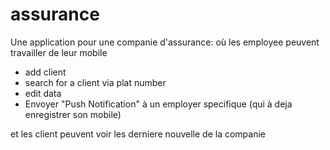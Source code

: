 assurance
=========

Une application pour une companie d'assurance:
où les employee peuvent travailler de leur mobile
- add client
- search for a client via plat number
- edit data
- Envoyer "Push Notification" à un employer specifique (qui à deja enregistrer son mobile)

et les client peuvent voir les derniere nouvelle de la companie

